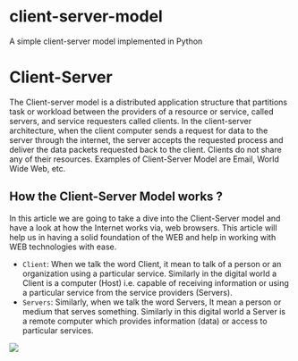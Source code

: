 # client-server-model
A simple client-server model implemented in Python

# Client-Server
The Client-server model is a distributed application structure that partitions task or workload between the providers of a resource or service, called servers, and service requesters called clients. In the client-server architecture, when the client computer sends a request for data to the server through the internet, the server accepts the requested process and deliver the data packets requested back to the client. Clients do not share any of their resources. Examples of Client-Server Model are Email, World Wide Web, etc.

## How the Client-Server Model works ?
In this article we are going to take a dive into the Client-Server model and have a look at how the Internet works via, web browsers. This article will help us in having a solid foundation of the WEB and help in working with WEB technologies with ease.
- `Client`: When we talk the word Client, it mean to talk of a person or an organization using a particular service. Similarly in the digital world a Client is a computer (Host) i.e. capable of receiving information or using a particular service from the service providers (Servers).
- `Servers`: Similarly, when we talk the word Servers, It mean a person or medium that serves something. Similarly in this digital world a Server is a remote computer which provides information (data) or access to particular services.

<img src="https://community.rti.com/static/documentation/connext-dds/5.2.0/doc/manuals/connext_dds/html_files/RTI_ConnextDDS_CoreLibraries_GettingStarted/Content/Resources/Images/Intro_client_server.png">
